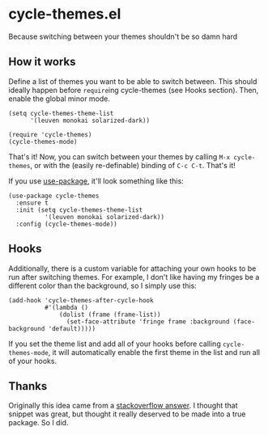 # cycle-themes.el
Because switching between your themes shouldn't be so damn hard

How it works
------------

Define a list of themes you want to be able to switch between. This should ideally happen before `require`ing cycle-themes (see Hooks section). Then, enable the global minor mode.

```elisp
(setq cycle-themes-theme-list
      '(leuven monokai solarized-dark))

(require 'cycle-themes)
(cycle-themes-mode)

```

That's it! Now, you can switch between your themes by calling `M-x cycle-themes`, or with the (easily re-definable) binding of `C-c C-t`. That's it!

If you use [use-package](https://github.com/jwiegley/use-package), it'll look something like this:

```elisp
(use-package cycle-themes
  :ensure t
  :init (setq cycle-themes-theme-list
          '(leuven monokai solarized-dark))
  :config (cycle-themes-mode))
```
  
Hooks
-----

Additionally, there is a custom variable for attaching your own hooks to be run after switching themes. For example, I don't like having my fringes be a different color than the background, so I simply use this:

```elisp
(add-hook 'cycle-themes-after-cycle-hook
          #'(lambda ()
              (dolist (frame (frame-list))
                (set-face-attribute 'fringe frame :background (face-background 'default)))))
```
If you set the theme list and add all of your hooks before calling `cycle-themes-mode`, it will automatically enable the first theme in the list and run all of your hooks.

Thanks
------

Originally this idea came from a [stackoverflow answer](http://stackoverflow.com/a/18796138). I thought that snippet was great, but thought it really deserved to be made into a true package. So I did.
